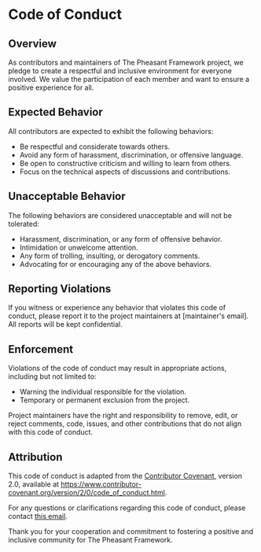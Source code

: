 # Code of Conduct

## Overview

As contributors and maintainers of The Pheasant Framework project, we pledge to create a respectful and inclusive environment for everyone involved. We value the participation of each member and want to ensure a positive experience for all.

## Expected Behavior

All contributors are expected to exhibit the following behaviors:

- Be respectful and considerate towards others.
- Avoid any form of harassment, discrimination, or offensive language.
- Be open to constructive criticism and willing to learn from others.
- Focus on the technical aspects of discussions and contributions.

## Unacceptable Behavior

The following behaviors are considered unacceptable and will not be tolerated:

- Harassment, discrimination, or any form of offensive behavior.
- Intimidation or unwelcome attention.
- Any form of trolling, insulting, or derogatory comments.
- Advocating for or encouraging any of the above behaviors.

## Reporting Violations

If you witness or experience any behavior that violates this code of conduct, please report it to the project maintainers at [maintainer's email]. All reports will be kept confidential.

## Enforcement

Violations of the code of conduct may result in appropriate actions, including but not limited to:

- Warning the individual responsible for the violation.
- Temporary or permanent exclusion from the project.

Project maintainers have the right and responsibility to remove, edit, or reject comments, code, issues, and other contributions that do not align with this code of conduct.

## Attribution

This code of conduct is adapted from the [Contributor Covenant](https://www.contributor-covenant.org), version 2.0, available at https://www.contributor-covenant.org/version/2/0/code_of_conduct.html.

For any questions or clarifications regarding this code of conduct, please contact [this email](pheasant@tech.nugegroup.com).

Thank you for your cooperation and commitment to fostering a positive and inclusive community for The Pheasant Framework.
